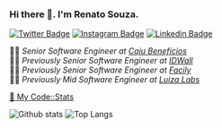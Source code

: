 ### Hi there 👋. I'm Renato Souza.


[![Twitter Badge](https://img.shields.io/badge/-Twitter-00acee?style=flat-square&logo=twitter&logoColor=white&link=https://twitter.com/pwsic)](https://twitter.com/pwsic)
[![Instagram Badge](https://img.shields.io/badge/-Instagram-833AB4?style=flat-square&logo=instagram&logoColor=white&link=https://instagram.com/pwsic/)](https://instagram.com/pwsic/)
[![Linkedin Badge](https://img.shields.io/badge/-Linkedin-0e76a8?style=flat-square&logo=linkedin&logoColor=white&link=https://linkedin.com/in/pwsic)](https://linkedin.com/in/pwsic)

👨‍🚀 _Senior Software Engineer at [Caju Benefícios](https://www.caju.com.br)_<br/>
👨‍🚀 _Previously Senior Software Engineer at [IDWall](https://idwall.co)_<br/>
👨‍🚀 _Previously Senior Software Engineer at [Facily](https://faci.ly)_<br/>
👨‍🚀 _Previously Mid Software Engineer at [Luiza Labs](https://medium.com/luizalabs)_<br />

[🧮 My Code::Stats](https://codestats.net/users/pwsic)<br/>

![Github stats](https://github-readme-stats.vercel.app/api?username=pwsic&show_icons=true&theme=react&include_all_commits=true&count_private=true)
![Top Langs](https://github-readme-stats.vercel.app/api/top-langs?username=pwsic&theme=react&layout=compact&langs_count=10)
